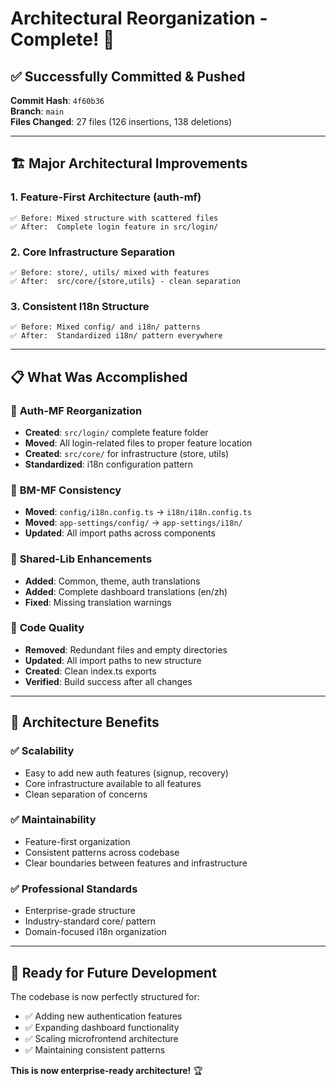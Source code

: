 # Architectural Reorganization - Complete! 🎉

## ✅ **Successfully Committed & Pushed**

**Commit Hash**: `4f60b36`  
**Branch**: `main`  
**Files Changed**: 27 files (126 insertions, 138 deletions)

---

## 🏗️ **Major Architectural Improvements**

### 1. **Feature-First Architecture** (auth-mf)
```
✅ Before: Mixed structure with scattered files
✅ After:  Complete login feature in src/login/
```

### 2. **Core Infrastructure Separation**
```
✅ Before: store/, utils/ mixed with features
✅ After:  src/core/{store,utils} - clean separation
```

### 3. **Consistent I18n Structure**
```
✅ Before: Mixed config/ and i18n/ patterns
✅ After:  Standardized i18n/ pattern everywhere
```

---

## 📋 **What Was Accomplished**

### 🎯 **Auth-MF Reorganization**
- **Created**: `src/login/` complete feature folder
- **Moved**: All login-related files to proper feature location
- **Created**: `src/core/` for infrastructure (store, utils)
- **Standardized**: i18n configuration pattern

### 🎯 **BM-MF Consistency**
- **Moved**: `config/i18n.config.ts` → `i18n/i18n.config.ts`
- **Moved**: `app-settings/config/` → `app-settings/i18n/`
- **Updated**: All import paths across components

### 🎯 **Shared-Lib Enhancements**
- **Added**: Common, theme, auth translations
- **Added**: Complete dashboard translations (en/zh)
- **Fixed**: Missing translation warnings

### 🎯 **Code Quality**
- **Removed**: Redundant files and empty directories
- **Updated**: All import paths to new structure
- **Created**: Clean index.ts exports
- **Verified**: Build success after all changes

---

## 🚀 **Architecture Benefits**

### ✅ **Scalability**
- Easy to add new auth features (signup, recovery)
- Core infrastructure available to all features
- Clean separation of concerns

### ✅ **Maintainability**
- Feature-first organization
- Consistent patterns across codebase
- Clear boundaries between features and infrastructure

### ✅ **Professional Standards**
- Enterprise-grade structure
- Industry-standard core/ pattern
- Domain-focused i18n organization

---

## 🎯 **Ready for Future Development**

The codebase is now perfectly structured for:
- ✅ Adding new authentication features
- ✅ Expanding dashboard functionality  
- ✅ Scaling microfrontend architecture
- ✅ Maintaining consistent patterns

**This is now enterprise-ready architecture!** 🏆